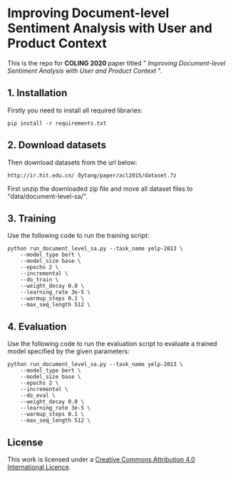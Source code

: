 # Improving Document-level Sentiment Analysis with User and Product Context

This is the repo for <strong> COLING 2020 </strong> paper titled "<em> Improving Document-level Sentiment Analysis with User and Product Context </em>". 

## 1. Installation
Firstly you need to install all required libraries:

```angular2
pip install -r requirements.txt
```

## 2. Download datasets
Then download datasets from the url below:

```angular2
http://ir.hit.edu.cn/ ̃dytang/paper/acl2015/dataset.7z
```

First unzip the downloaded zip file and move all dataset files to "data/document-level-sa/".

## 3. Training

Use the following code to run the training script:

```
python run_document_level_sa.py --task_name yelp-2013 \
    --model_type bert \
    --model_size base \
    --epochs 2 \
    --incremental \
    --do_train \
    --weight_decay 0.0 \
    --learning_rate 3e-5 \
    --warmup_steps 0.1 \
    --max_seq_length 512 \                            
```

## 4. Evaluation

Use the following code to run the evaluation script to evaluate a trained model specified by the given parameters:

```
python run_document_level_sa.py --task_name yelp-2013 \
    --model_type bert \
    --model_size base \
    --epochs 2 \
    --incremental \
    --do_eval \
    --weight_decay 0.0 \
    --learning_rate 3e-5 \
    --warmup_steps 0.1 \
    --max_seq_length 512 \                            
```

## License

This work is licensed under a [Creative Commons Attribution 4.0 International Licence](http://creativecommons.org/licenses/by/4.0/).

